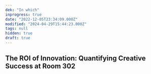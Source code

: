 ```yaml
---
dek: "In which"
inprogress: true
date: "2022-12-05T23:34:09.000Z"
modified: "2024-04-29T15:44:23.000Z"
tags: null
hidden: true
draft: true
---
```

## The ROI of Innovation: Quantifying Creative Success at Room 302
